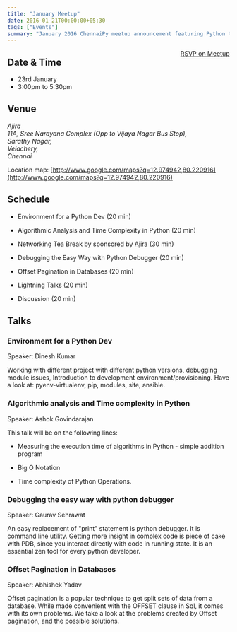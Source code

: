 ```yaml
---
title: "January Meetup"
date: 2016-01-21T00:00:00+05:30
tags: ["Events"]
summary: "January 2016 ChennaiPy meetup announcement featuring Python talks and discussions."
---
```


<a style="float:right;" class="pure-button"
href="http://www.meetup.com/Chennaipy/events/227952704/" target="_blank"><i
class="fa fa-check-square-o"></i> RSVP on Meetup</a>

## Date & Time
   * 23rd January
   * 3:00pm to 5:30pm

## Venue 

<address>
Ajira<br/>
11A, Sree Narayana Complex (Opp to Vijaya Nagar Bus Stop),<br/>
Sarathy Nagar,<br/>
Velachery,<br/>
Chennai<br/>
</address>

Location map: [http://www.google.com/maps?q=12.974942,80.220916](http://www.google.com/maps?q=12.974942,80.220916)

## Schedule

  * Environment for a Python Dev (20 min)

  * Algorithmic Analysis and Time Complexity in Python (20 min)

  * Networking Tea Break by sponsored by [Ajira](http://ajira.tech) (30 min)

  * Debugging the Easy Way with Python Debugger (20 min)

  * Offset Pagination in Databases (20 min)

  * Lightning Talks (20 min)

  * Discussion (20 min)

## Talks

### Environment for a Python Dev

Speaker: Dinesh Kumar

Working with different project with different python versions,
debugging module issues, Introduction to development
environment/provisioning. Have a look at: pyenv-virtualenv, pip,
modules, site, ansible.

### Algorithmic analysis and Time complexity in Python

Speaker: Ashok Govindarajan

This talk will be on the following lines:

  * Measuring the execution time of algorithms in Python - simple
    addition program

  * Big O Notation

  * Time complexity of Python Operations.

### Debugging the easy way with python debugger

Speaker: Gaurav Sehrawat

An easy replacement of "print" statement is python debugger. It is
command line utility. Getting more insight in complex code is piece of
cake with PDB, since you interact directly with code in running
state. It is an essential zen tool for every python developer.

### Offset Pagination in Databases

Speaker: Abhishek Yadav

Offset pagination is a popular technique to get split sets of data
from a database. While made convenient with the OFFSET clause in Sql,
it comes with its own problems. We take a look at the problems created
by Offset pagination, and the possible solutions.

